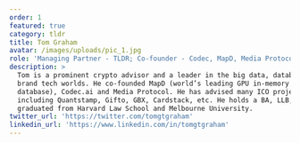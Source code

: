 ```yaml
---
order: 1
featured: true
category: tldr
title: Tom Graham
avatar: /images/uploads/pic_1.jpg
role: 'Managing Partner - TLDR; Co-founder - Codec, MapD, Media Protocol, DFC'
description: >
  Tom is a prominent crypto advisor and a leader in the big data, database and
  brand tech worlds. He co-founded MapD (world’s leading GPU in-memory
  database), Codec.ai and Media Protocol. He has advised many ICO projects
  including Quantstamp, Gifto, GBX, Cardstack, etc. He holds a BA, LLB, LLM, and
  graduated from Harvard Law School and Melbourne University.
twitter_url: 'https://twitter.com/tomgtgraham'
linkedin_url: 'https://www.linkedin.com/in/tomgtgraham'
---
```

